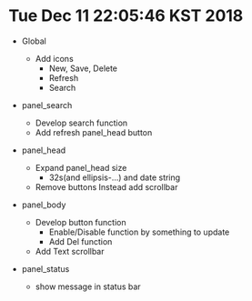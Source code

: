
# Tue Dec 11 22:05:46 KST 2018

- Global
  * Add icons
    * New, Save, Delete
    * Refresh
    * Search
- panel_search
  * Develop search function
  * Add refresh panel_head button
- panel_head
  * Expand panel_head size
    * 32s(and ellipsis-...) and date string
  * Remove buttons Instead add scrollbar
- panel_body
  * Develop button function
    * Enable/Disable function by something to update
    * Add Del function
  * Add Text scrollbar

- panel_status
  * show message in status bar
